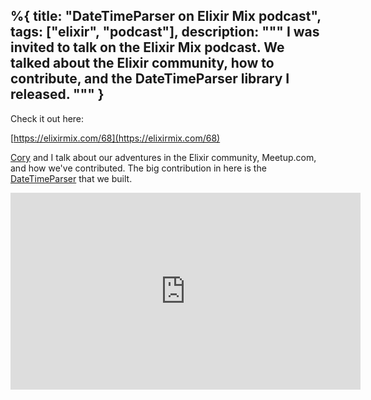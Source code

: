 %{
  title: "DateTimeParser on Elixir Mix podcast",
  tags: ["elixir", "podcast"],
  description: """
  I was invited to talk on the Elixir Mix podcast. We talked about the Elixir
  community, how to contribute, and the DateTimeParser library I released.
  """
}
---

Check it out here:

[https://elixirmix.com/68](https://elixirmix.com/68)

[Cory] and I talk about our adventures in the Elixir community, Meetup.com, and
how we've contributed. The big contribution in here is the [DateTimeParser] that
we built.

[Cory]: https://schmitty.me
[DateTimeParser]: https://github.com/taxjar/date_time_parser

<iframe width="560" height="315" src="https://www.youtube-nocookie.com/embed/fFEqMqBwTE4" frameborder="0" allow="accelerometer; autoplay; encrypted-media; gyroscope; picture-in-picture" allowfullscreen="true"></iframe>
